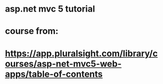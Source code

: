 # asp.net mvc 5 tutorial
# course from:
# https://app.pluralsight.com/library/courses/asp-net-mvc5-web-apps/table-of-contents